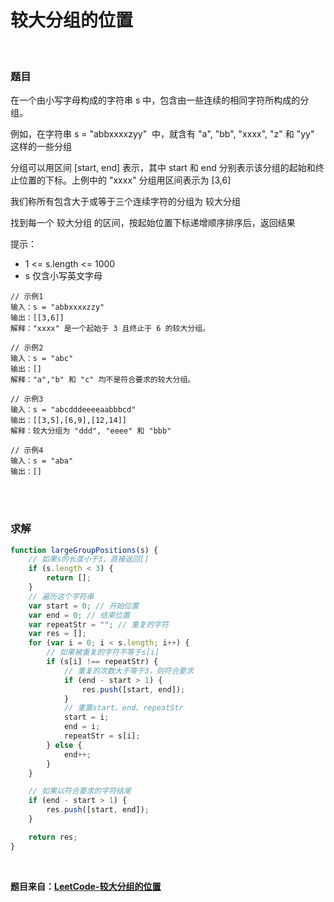 # 较大分组的位置

</br>

### 题目

在一个由小写字母构成的字符串 s 中，包含由一些连续的相同字符所构成的分组。

例如，在字符串 s = "abbxxxxzyy"  中，就含有 "a", "bb", "xxxx", "z" 和 "yy" 这样的一些分组

分组可以用区间 [start, end] 表示，其中 start 和 end 分别表示该分组的起始和终止位置的下标。上例中的 "xxxx" 分组用区间表示为 [3,6]

我们称所有包含大于或等于三个连续字符的分组为 较大分组

找到每一个 较大分组 的区间，按起始位置下标递增顺序排序后，返回结果

提示：

-   1 <= s.length <= 1000
-   s 仅含小写英文字母

```
// 示例1
输入：s = "abbxxxxzzy"
输出：[[3,6]]
解释："xxxx" 是一个起始于 3 且终止于 6 的较大分组。

// 示例2
输入：s = "abc"
输出：[]
解释："a","b" 和 "c" 均不是符合要求的较大分组。

// 示例3
输入：s = "abcdddeeeeaabbbcd"
输出：[[3,5],[6,9],[12,14]]
解释：较大分组为 "ddd", "eeee" 和 "bbb"

// 示例4
输入：s = "aba"
输出：[]
```

</br>
</br>

### 求解

```javascript
function largeGroupPositions(s) {
    // 如果s的长度小于3，直接返回[]
    if (s.length < 3) {
        return [];
    }
    // 遍历这个字符串
    var start = 0; // 开始位置
    var end = 0; // 结束位置
    var repeatStr = ""; // 重复的字符
    var res = [];
    for (var i = 0; i < s.length; i++) {
        // 如果被重复的字符不等于s[i]
        if (s[i] !== repeatStr) {
            // 重复的次数大于等于3，则符合要求
            if (end - start > 1) {
                res.push([start, end]);
            }
            // 重置start、end、repeatStr
            start = i;
            end = i;
            repeatStr = s[i];
        } else {
            end++;
        }
    }

    // 如果以符合要求的字符结尾
    if (end - start > 1) {
        res.push([start, end]);
    }

    return res;
}
```

</br>

**题目来自：[LeetCode-较大分组的位置](https://leetcode-cn.com/problems/positions-of-large-groups/)**
